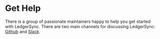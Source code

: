 # Get Help

There is a group of passionate maintainers happy to help you get started with LedgerSync. There are two main channels
for discussing LedgerSync: [Github](https://github.com/LedgerSync/ledger_sync)
and [Slack](https://join.slack.com/t/ledger-sync/shared_invite/zt-e5nbl8qc-eOA~5k7bg3p16_l3J7OS~Q).
